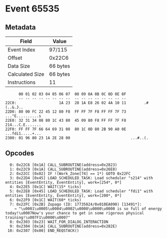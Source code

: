 # Event 65535

## Metadata

| Field           | Value    |
|-----------------|----------|
| Event Index     | 97/115   |
| Offset          | 0x22C6   |
| Data Size       | 66 bytes |
| Calculated Size | 66 bytes |
| Instructions    | 11       |

```
      00 01 02 03 04 05 06 07  08 09 0A 0B 0C 0D 0E 0F
      -- -- -- -- -- -- -- --  -- -- -- -- -- -- -- --
22C0:                   1A 23  28 1A E8 26 02 4A 10 11        .#(..&.J..
22D0: 80 00 FC 22 45 12 80 F8  FF FF 7F F8 FF FF 7F 73  ..."E..........s
22E0: 32 31 34 08 80 1C 43 80  45 09 80 F8 FF FF 7F F8  214...C.E.......
22F0: FF FF 7F 66 64 69 31 08  80 1C 0D 80 2B 90 A0 0E  ...fdi1.....+...
2300: 01 96 80 23 1A 2E 28 00                           ...#..(.        
```

## Opcodes

```
  0: 0x22C6 [0x1A] CALL_SUBROUTINE(address=0x2823)
  1: 0x22C9 [0x1A] CALL_SUBROUTINE(address=0x26E8)
  2: 0x22CC [0x02] IF !(Work_Zone[74] == 1*) GOTO 0x22FC
  3: 0x22D4 [0x45] LOAD_SCHEDULED_TASK: Load scheduler "s214" with entities [EventEntity, EventEntity], work=[254*, 0*]
  4: 0x22E5 [0x1C] WAIT(15* ticks)
  5: 0x22E8 [0x45] LOAD_SCHEDULED_TASK: Load scheduler "fdi1" with entities [EventEntity, EventEntity], work=[200*, 0*]
  6: 0x22F9 [0x1C] WAIT(60* ticks)
  7: 0x22FC [0x2B] Zopago (ID: 17735824/0x010EA090) [13491*]:
    → "\u0001\u0005\u0004\u0002\u0000\u0000\u0000 is so full of energy today!\u0007Now's your chance to get in some rigorous physical training!\u007F1\u0000\u0007"
  8: 0x2303 [0x23] WAIT_FOR_DIALOG_INTERACTION
  9: 0x2304 [0x1A] CALL_SUBROUTINE(address=0x282E)
 10: 0x2307 [0x00] END_REQSTACK()
```
